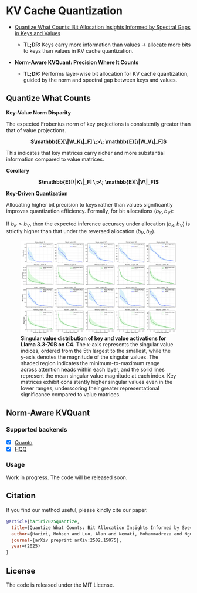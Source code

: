# KV Cache Quantization


- [Quantize What Counts: Bit Allocation Insights Informed by Spectral Gaps in Keys and Values](https://arxiv.org/abs/2502.15075v2)  
  - **TL;DR:** Keys carry more information than values → allocate more bits to keys than values in KV cache quantization.

- **Norm-Aware KVQuant: Precision Where It Counts**  
  - **TL;DR:** Performs layer-wise bit allocation for KV cache quantization, guided by the norm and spectral gap between keys and values.


## Quantize What Counts

**Key-Value Norm Disparity** 

The expected Frobenius norm of key projections is consistently greater than that of value projections.


<p align="center">
  <strong>$\mathbb{E}[\|W_K\|_F] \;>\; \mathbb{E}[\|W_V\|_F]$</strong>
</p>

This indicates that key matrices carry richer and more substantial information compared to value matrices.

**Corollary**
<p align="center"> <strong>$\mathbb{E}[\|K\|_F] \;>\; \mathbb{E}[\|V\|_F]$</strong> </p>


**Key-Driven Quantization**

Allocating higher bit precision to keys rather than values significantly improves quantization efficiency. Formally, for bit allocations $(b_K, b_V)$:

If $b_K > b_V$, then the expected inference accuracy under allocation $(b_K, b_V)$ is strictly higher than that under the reversed allocation $(b_V, b_K)$.

<figure>
  <img src="Llama3.3-70B-it_5_to_end.png" alt="Singular value distribution of key and value activations for Llama 3.3-70B on C4." />
  <figcaption>
    <strong>Singular value distribution of key and value activations for Llama 3.3-70B on C4.</strong>  
    The x-axis represents the singular value indices, ordered from the 5th largest to the smallest, while the y-axis denotes the magnitude of the singular values. The shaded region indicates the minimum-to-maximum range across attention heads within each layer, and the solid lines represent the mean singular value magnitude at each index. Key matrices exhibit consistently higher singular values even in the lower ranges, underscoring their greater representational significance compared to value matrices.
  </figcaption>
</figure>

## Norm-Aware KVQuant


### Supported backends

- [x] [Quanto](https://github.com/huggingface/optimum-quanto)
- [x] [HQQ](https://mobiusml.github.io/hqq_blog/)

### Usage


Work in progress. The code will be released soon.



## Citation

If you find our method useful, please kindly cite our paper.

```bibtex
@article{hariri2025quantize,
  title={Quantize What Counts: Bit Allocation Insights Informed by Spectral Gaps in Keys and Values},
  author={Hariri, Mohsen and Luo, Alan and Nemati, Mohammadreza and Nguyen, Lam and Zhong, Shaochen and Wang, Qifan and Hu, Xia and Han, Xiaotian and Chaudhary, Vipin},
  journal={arXiv preprint arXiv:2502.15075},
  year={2025}
}

```

## License
The code is released under the MIT License.



